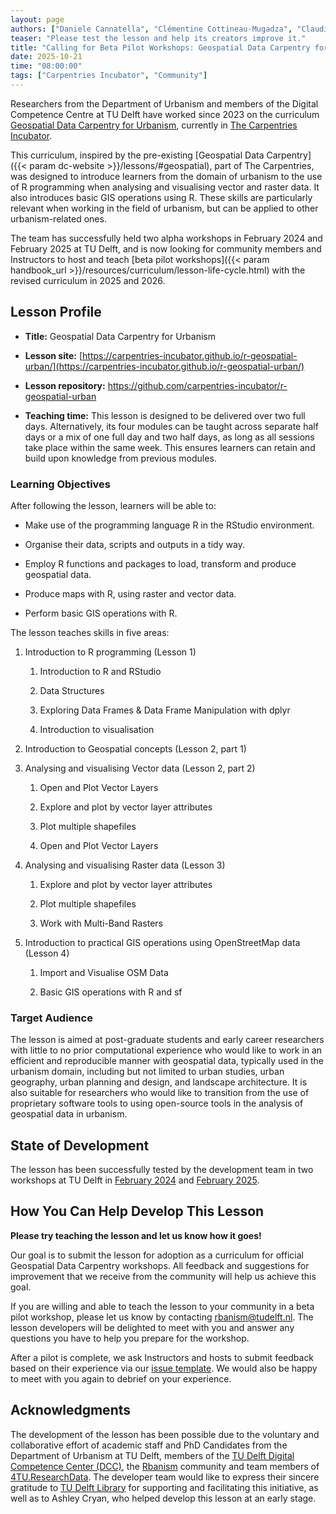 ```yaml
---  
layout: page  
authors: ["Daniele Cannatella", "Clémentine Cottineau-Mugadza", "Claudiu Forgaci"]  
teaser: "Please test the lesson and help its creators improve it."  
title: "Calling for Beta Pilot Workshops: Geospatial Data Carpentry for Urbanism"  
date: 2025-10-21  
time: "08:00:00"  
tags: ["Carpentries Incubator", "Community"]  
---
```


Researchers from the Department of Urbanism and members of the Digital Competence Centre at TU Delft have worked since 2023 on the curriculum [Geospatial Data Carpentry for Urbanism](https://carpentries-incubator.github.io/r-geospatial-urban/), currently in [The Carpentries Incubator](https://github.com/carpentries-incubator/r-geospatial-urban). 

This curriculum, inspired by the pre-existing [Geospatial Data Carpentry]({{< param dc-website >}}/lessons/#geospatial), part of The Carpentries, was designed to introduce learners from the domain of urbanism to the use of R programming when analysing and visualising vector and raster data. It also introduces basic GIS operations using R. These skills are particularly relevant when working in the field of urbanism, but can be applied to other urbanism-related ones.

The team has successfully held two alpha workshops in February 2024 and February 2025 at TU Delft, and is now looking for community members and Instructors to host and teach [beta pilot workshops]({{< param handbook_url >}}/resources/curriculum/lesson-life-cycle.html) with the revised curriculum in 2025 and 2026. 

## Lesson Profile

* **Title:** Geospatial Data Carpentry for Urbanism 

* **Lesson site:** [https://carpentries-incubator.github.io/r-geospatial-urban/](https://carpentries-incubator.github.io/r-geospatial-urban/)

* **Lesson repository:** https://github.com/carpentries-incubator/r-geospatial-urban

* **Teaching time:** This lesson is designed to be delivered over two full days. Alternatively, its four modules can be taught across separate half days or a mix of one full day and two half days, as long as all sessions take place within the same week. This ensures learners can retain and build upon knowledge from previous modules.

### Learning Objectives

After following the lesson, learners will be able to:

* Make use of the programming language R in the RStudio environment.

* Organise their data, scripts and outputs in a tidy way.

* Employ R functions and packages to load, transform and produce geospatial data.

* Produce maps with R, using raster and vector data.

* Perform basic GIS operations with R.

The lesson teaches skills in five areas:

1. Introduction to R programming (Lesson 1)
   1. Introduction to R and RStudio

   2. Data Structures

   3. Exploring Data Frames & Data Frame Manipulation with dplyr

   4. Introduction to visualisation

2. Introduction to Geospatial concepts (Lesson 2, part 1)

3. Analysing and visualising Vector data (Lesson 2, part 2)

   1. Open and Plot Vector Layers

   2. Explore and plot by vector layer attributes

   3. Plot multiple shapefiles

   4. Open and Plot Vector Layers

4. Analysing and visualising Raster data (Lesson 3)

   1. Explore and plot by vector layer attributes

   2. Plot multiple shapefiles

   3. Work with Multi-Band Rasters

5. Introduction to practical GIS operations using OpenStreetMap data (Lesson 4)

    1. Import and Visualise OSM Data

    2. Basic GIS operations with R and sf

### Target Audience

The lesson is aimed at post-graduate students and early career researchers with little to no prior computational experience who would like to work in an efficient and reproducible manner with geospatial data, typically used in the urbanism domain, including but not limited to urban studies, urban geography, urban planning and design, and landscape architecture. It is also suitable for researchers who would like to transition from the use of proprietary software tools to using open-source tools in the analysis of geospatial data in urbanism.

## State of Development

The lesson has been successfully tested by the development team in two workshops at TU Delft in [February 2024](https://4turesearchdata-carpentries.github.io/2024-02-19-tudelft/) and [February 2025](https://4turesearchdata-carpentries.github.io/2025-02-10-tudelft/).

## How You Can Help Develop This Lesson

**Please try teaching the lesson and let us know how it goes!**

Our goal is to submit the lesson for adoption as a curriculum for official Geospatial Data Carpentry workshops. All feedback and suggestions for improvement that we receive from the community will help us achieve this goal.

If you are willing and able to teach the lesson to your community in a beta pilot workshop, please let us know by contacting [rbanism@tudelft.nl](mailto:rbanism@tudelft.nl). The lesson developers will be delighted to meet with you and answer any questions you have to help you prepare for the workshop.

After a pilot is complete, we ask Instructors and hosts to submit feedback based on their experience via our [issue template](https://github.com/carpentries-incubator/r-geospatial-urban/issues/new?template=pilot_workshop_feedback.yml). We would also be happy to meet with you again to debrief on your experience.

## Acknowledgments


The development of the lesson has been possible due to the voluntary and collaborative effort of academic staff and PhD Candidates from the Department of Urbanism at TU Delft, members of the [TU Delft Digital Competence Center (DCC)](https://www.tudelft.nl/digital-competence-centre), the [Rbanism](https://rbanism.org/) community and team members of [4TU.ResearchData](https://data.4tu.nl/). The developer team would like to express their sincere gratitude to [TU Delft Library](https://www.tudelft.nl/library) for supporting and facilitating this initiative, as well as to Ashley Cryan, who helped develop this lesson at an early stage.

